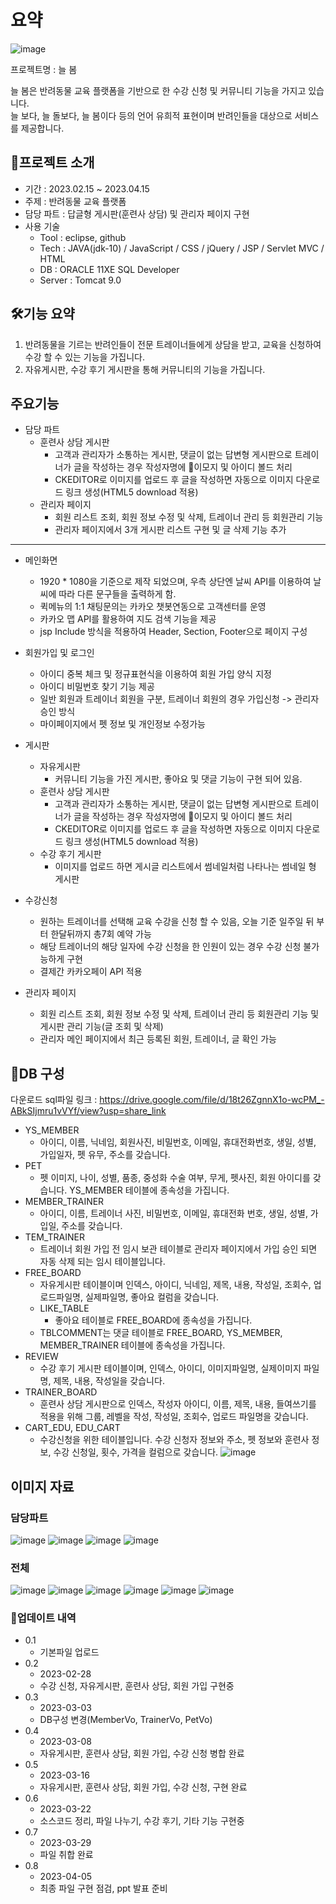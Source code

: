# 요약
![image](https://user-images.githubusercontent.com/115638416/232486664-0e62a12c-f69d-4a4b-bc11-be5f77458769.png)

프로젝트명 : 늘 봄

늘 봄은 반려동물 교육 플랫폼을 기반으로 한 수강 신청 및 커뮤니티 기능을 가지고 있습니다.<br>
늘 보다, 늘 돌보다, 늘 봄이다 등의 언어 유희적 표현이며 반려인들을 대상으로 서비스를 제공합니다.


## 📌프로젝트 소개 
* 기간 : 2023.02.15 ~ 2023.04.15
* 주제 : 반려동물 교육 플랫폼
* 담당 파트 : 답글형 게시판(훈련사 상담) 및 관리자 페이지 구현
* 사용 기술
    * Tool : eclipse, github
    * Tech : JAVA(jdk-10) / JavaScript / CSS / jQuery / JSP / Servlet MVC / HTML
    * DB : ORACLE 11XE SQL Developer
    * Server : Tomcat 9.0

## 🛠기능 요약
1. 반려동물을 기르는 반려인들이 전문 트레이너들에게 상담을 받고, 교육을 신청하여 수강 할 수 있는 기능을 가집니다.
2. 자유게시판, 수강 후기 게시판을 통해 커뮤니티의 기능을 가집니다.

## 주요기능
* 담당 파트
   * 훈련사 상담 게시판
      * 고객과 관리자가 소통하는 게시판, 댓글이 없는 답변형 게시판으로 트레이너가 글을 작성하는 경우 작성자명에 🍎이모지 및 아이디 볼드 처리
      * CKEDITOR로 이미지를 업로드 후 글을 작성하면 자동으로 이미지 다운로드 링크 생성(HTML5 download 적용)
   * 관리자 페이지
     * 회원 리스트 조회, 회원 정보 수정 및 삭제, 트레이너 관리 등 회원관리 기능
     * 관리자 페이지에서 3개 게시판 리스트 구현 및 글 삭제 기능 추가      
<hr>

* 메인화면
    * 1920 * 1080을 기준으로 제작 되었으며, 우측 상단엔 날씨 API를 이용하여 날씨에 따라 다른 문구들을 출력하게 함.
    * 퀵메뉴의 1:1 채팅문의는 카카오 챗봇연동으로 고객센터를 운영
    * 카카오 맵 API를 활용하여 지도 검색 기능을 제공
    * jsp Include 방식을 적용하여 Header, Section, Footer으로 페이지 구성
    
* 회원가입 및 로그인
    * 아이디 중복 체크 및 정규표현식을 이용하여 회원 가입 양식 지정
    * 아이디 비밀번호 찾기 기능 제공
    * 일반 회원과 트레이너 회원을 구분, 트레이너 회원의 경우 가입신청 -> 관리자 승인 방식
    * 마이페이지에서 펫 정보 및 개인정보 수정가능
    
* 게시판
    * 자유게시판
      * 커뮤니티 기능을 가진 게시판, 좋아요 및 댓글 기능이 구현 되어 있음.
    * 훈련사 상담 게시판
      * 고객과 관리자가 소통하는 게시판, 댓글이 없는 답변형 게시판으로 트레이너가 글을 작성하는 경우 작성자명에 🍎이모지 및 아이디 볼드 처리
      * CKEDITOR로 이미지를 업로드 후 글을 작성하면 자동으로 이미지 다운로드 링크 생성(HTML5 download 적용)
    * 수강 후기 게시판
      * 이미지를 업로드 하면 게시글 리스트에서 썸네일처럼 나타나는 썸네일 형 게시판

* 수강신청
  * 원하는 트레이너를 선택해 교육 수강을 신청 할 수 있음, 오늘 기준 일주일 뒤 부터 한달뒤까지 총7회 예약 가능
  * 해당 트레이너의 해당 일자에 수강 신청을 한 인원이 있는 경우 수강 신청 불가능하게 구현
  * 결제간 카카오페이 API 적용
    
* 관리자 페이지
  * 회원 리스트 조회, 회원 정보 수정 및 삭제, 트레이너 관리 등 회원관리 기능 및 게시판 관리 기능(글 조회 및 삭제)
  * 관리자 메인 페이지에서 최근 등록된 회원, 트레이너, 글 확인 가능

## 🔖DB 구성
다운로드 sql파일 링크 : https://drive.google.com/file/d/18t26ZgnnX1o-wcPM_-ABkSIjmru1vVYf/view?usp=share_link

* YS_MEMBER
  * 아이디, 이름, 닉네임, 회원사진, 비밀번호, 이메일, 휴대전화번호, 생일, 성별, 가입일자, 펫 유무, 주소를 갖습니다.
* PET
  * 펫 이미지, 나이, 성별, 품종, 중성화 수술 여부, 무게, 펫사진, 회원 아이디를 갖습니다. YS_MEMBER 테이블에 종속성을 가집니다.
* MEMBER_TRAINER
  * 아이디, 이름, 트레이너 사진, 비밀번호, 이메일, 휴대전화 번호, 생일, 성별, 가입일, 주소를 갖습니다.
* TEM_TRAINER
  * 트레이너 회원 가입 전 임시 보관 테이블로 관리자 페이지에서 가입 승인 되면 자동 삭제 되는 임시 테이블입니다.
* FREE_BOARD
  * 자유게시판 테이블이며 인덱스, 아이디, 닉네임, 제목, 내용, 작성일, 조회수, 업로드파일명, 실제파일명, 좋아요 컬럼을 갖습니다.
  * LIKE_TABLE
    * 좋아요 테이블로 FREE_BOARD에 종속성을 가집니다.
  * TBLCOMMENT는 댓글 테이블로 FREE_BOARD, YS_MEMBER, MEMBER_TRAINER 테이블에 종속성을 가집니다.
* REVIEW
  * 수강 후기 게시판 테이블이며, 인덱스, 아이디, 이미지파일명, 실제이미지 파일명, 제목, 내용, 작성일을 갖습니다.
* TRAINER_BOARD
  * 훈련사 상담 게시판으로 인덱스, 작성자 아이디, 이름, 제목, 내용, 들여쓰기를 적용을 위해 그룹, 레벨을 작성, 작성일, 조회수, 업로드 파일명을 갖습니다.
* CART_EDU, EDU_CART
  * 수강신청을 위한 테이블입니다. 수강 신청자 정보와 주소, 펫 정보와 훈련사 정보, 수강 신청일, 횟수, 가격을 컬럼으로 갖습니다.
![image](https://user-images.githubusercontent.com/115638416/232683018-ad9568a2-7f13-4ffc-8d37-40ee2d7c06f3.png)




## 이미지 자료
### 담당파트
![image](https://user-images.githubusercontent.com/115638416/232501695-f7ded26c-6494-4a9d-af62-81d908e82d7e.png)
![image](https://user-images.githubusercontent.com/115638416/232920732-5d47c210-3479-46f0-9900-dcdd5112d4fd.png)
![image](https://user-images.githubusercontent.com/115638416/232501818-83a7dad5-f1b9-4925-9264-d99b0fad5502.png)
![image](https://user-images.githubusercontent.com/115638416/232935460-72b05f52-37a3-42ef-bad8-396fdf1f07f3.png)


### 전체
![image](https://user-images.githubusercontent.com/115638416/232540955-efdb8f98-7d34-47bc-b4f1-49bcc3ca0a32.png)
![image](https://user-images.githubusercontent.com/115638416/232541686-a507b852-f7aa-446e-9e0e-ddea7cc4b32f.png)
![image](https://user-images.githubusercontent.com/115638416/232541789-01802d63-2505-4499-864f-8e354795dd3d.png)
![image](https://user-images.githubusercontent.com/115638416/232541889-2de916e4-43c6-47aa-9360-c45e6526fe46.png)
![image](https://user-images.githubusercontent.com/115638416/232674329-808779f1-9cf5-4468-8d40-c297f81007cd.png)
![image](https://user-images.githubusercontent.com/115638416/232674455-bd48790f-a30d-4ba8-886e-ae2c35044880.png)






### 🔄업데이트 내역
* 0.1 
  * 기본파일 업로드
* 0.2
  * 2023-02-28 
  * 수강 신청, 자유게시판, 훈련사 상담, 회원 가입 구현중
* 0.3
  * 2023-03-03
  * DB구성 변경(MemberVo, TrainerVo, PetVo)
* 0.4
  * 2023-03-08
  * 자유게시판, 훈련사 상담, 회원 가입, 수강 신청 병합 완료
* 0.5
  * 2023-03-16
  * 자유게시판, 훈련사 상담, 회원 가입, 수강 신청, 구현 완료
* 0.6
  * 2023-03-22
  * 소스코드 정리, 파일 나누기, 수강 후기, 기타 기능 구현중
* 0.7
  * 2023-03-29
  * 파일 취합 완료
* 0.8
  * 2023-04-05
  * 최종 파일 구현 점검, ppt 발표 준비
